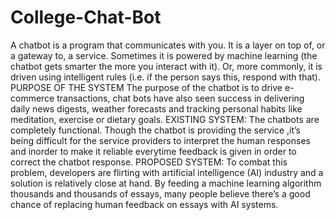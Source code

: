 # College-Chat-Bot
A chatbot is a program that communicates with you. It is a layer on top of, or a gateway to, a service. Sometimes it is powered by machine learning (the chatbot gets smarter the more you interact with it). Or, more commonly, it is driven using intelligent rules (i.e. if the person says this, respond with that). PURPOSE OF THE SYSTEM The purpose of the chatbot is to drive e-commerce transactions, chat bots have also seen success in delivering daily news digests, weather forecasts and tracking personal habits like meditation, exercise or dietary goals. EXISTING SYSTEM: The chatbots are completely functional. Though the chatbot is providing the service ,it’s being difficult for the service providers to interpret the human responses and inorder to make it reliable everytime feedback is given in order to correct the chatbot response. PROPOSED SYSTEM: To combat this problem, developers are flirting with artificial intelligence (AI) industry and a solution is relatively close at hand. By feeding a machine learning algorithm thousands and thousands of essays, many people believe there’s a good chance of replacing human feedback on essays with AI systems.
